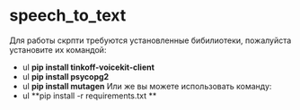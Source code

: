# speech_to_text
Для работы скрпти требуются установленные бибилиотеки, пожалуйста установите их командой:
+ ul **pip install tinkoff-voicekit-client**
+ ul **pip install psycopg2**
+ ul **pip install mutagen**
Или же вы можете использовать команду:
+ ul **pip install -r requirements.txt **

